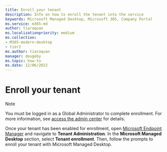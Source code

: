 ```yaml
---
title: Enroll your tenant
description: Info on how to enroll the tenant into the service
keywords: Microsoft Managed Desktop, Microsoft 365, Company Portal
ms.service: m365-md
author: tiaraquan
ms.localizationpriority: medium
ms.collection: 
- M365-modern-desktop
- tier2
ms.author: tiaraquan
manager: dougeby
ms.topic: how-to
ms.date: 12/06/2022
---
```


# Enroll your tenant

> [!NOTE]
> You must be logged in as a Global Administrator to complete enrollment. For more information, see [access the admin center](../prepare/access-admin-center.md) for details.

Once your tenant has been enabled for enrollment, open [Microsoft Endpoint Manager](https://endpoint.microsoft.com/) and navigate to **Tenant Administration**. In the **Microsoft Managed Desktop** section, select **Tenant enrollment**. Then, follow the prompts to enroll your tenant with Microsoft Managed Desktop.
